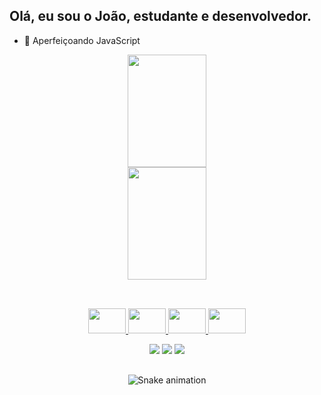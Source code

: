 ## Olá, eu sou o João, estudante e desenvolvedor.
- 🌱 Aperfeiçoando JavaScript
<div align="center">
  <a href="https://github.com/joaoparaujocr/">
  <img width="50%" height="180em" src="https://github-readme-stats.vercel.app/api?username=joaoparaujocr&count_private=true&show_icons=true&theme=radical">
  <img width="50%" height="180em" src="https://github-readme-stats.vercel.app/api/top-langs/?username=joaoparaujocr&layout=compact&theme=dracula">
</div>

  ##

<div align="center" style="display: inline_block"><br>
  <img width="60px" height="40px" src="https://cdn.jsdelivr.net/gh/devicons/devicon/icons/html5/html5-original-wordmark.svg" />
  <img width="60px" height="40px" src="https://cdn.jsdelivr.net/gh/devicons/devicon/icons/css3/css3-plain-wordmark.svg" />
  <img width="60px" height="40px" src="https://cdn.jsdelivr.net/gh/devicons/devicon/icons/javascript/javascript-original.svg" />
  <img width="60px" height="40px" src="https://cdn.jsdelivr.net/gh/devicons/devicon/icons/jquery/jquery-plain-wordmark.svg" />
  
  <a href="https://www.linkedin.com/in/joao-araujo-ribeiro/" target="_blank"><img src="https://img.shields.io/badge/LinkedIn-0077B5?style=for-the-badge&logo=linkedin&logoColor=white" target="_blank"></a>
  <a href="https://api.whatsapp.com/send?phone=5592996127087" target="_blank"><img src="https://img.shields.io/badge/WhatsApp-25D366?style=for-the-badge&logo=whatsapp&logoColor=white" target="_blank"></a>
  <a href="araujo.joao.paulo.jaa@gmail.com" target="_blank"><img src="https://img.shields.io/badge/Gmail-D14836?style=for-the-badge&logo=gmail&logoColor=white" target="_blank"></a>
   
  ##
  
  ![Snake animation](https://github.com/joaoparaujocr/joaoparaujocr/blob/output/github-contribution-grid-snake.svg)
  
</div>
